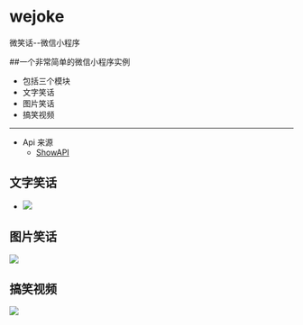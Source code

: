 # wejoke
微笑话--微信小程序

##一个非常简单的微信小程序实例
- 包括三个模块
 - 文字笑话
 - 图片笑话
 - 搞笑视频

---

- Api 来源
	- [ShowAPI ](https://www.showapi.com/api/lookPoint/341) 



##  文字笑话 ##

- ![](http://ww2.sinaimg.cn/large/81eeb0fcgw1fbmh0xictpj20f00qo76m.jpg)

##  图片笑话 ##
![](http://ww2.sinaimg.cn/large/81eeb0fcgw1fbmh204xrxj20f00qota1.jpg)

##  搞笑视频 ##

![](http://ww2.sinaimg.cn/large/81eeb0fcgw1fbmh2lx0juj20f00qogm4.jpg)